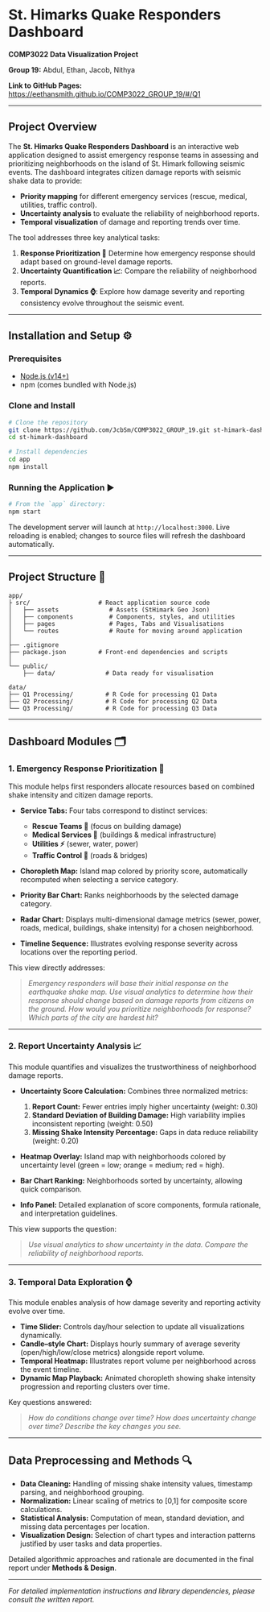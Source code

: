 # St. Himarks Quake Responders Dashboard

**COMP3022 Data Visualization Project**

**Group 19:** Abdul, Ethan, Jacob, Nithya

**Link to GitHub Pages:** https://eethansmith.github.io/COMP3022_GROUP_19/#/Q1

---

## Project Overview

The **St. Himarks Quake Responders Dashboard** is an interactive web application designed to assist emergency response teams in assessing and prioritizing neighborhoods on the island of St. Himark following seismic events. The dashboard integrates citizen damage reports with seismic shake data to provide:

* **Priority mapping** for different emergency services (rescue, medical, utilities, traffic control).
* **Uncertainty analysis** to evaluate the reliability of neighborhood reports.
* **Temporal visualization** of damage and reporting trends over time.

The tool addresses three key analytical tasks:

1. **Response Prioritization 🦺** Determine how emergency response should adapt based on ground-level damage reports.
2. **Uncertainty Quantification 📈**: Compare the reliability of neighborhood reports.
3. **Temporal Dynamics ⌚**: Explore how damage severity and reporting consistency evolve throughout the seismic event.

---

## Installation and Setup ⚙️

### Prerequisites

* [Node.js (v14+)](https://nodejs.org/)
* npm (comes bundled with Node.js)

### Clone and Install

```bash
# Clone the repository
git clone https://github.com/JcbSm/COMP3022_GROUP_19.git st-himark-dashboard
cd st-himark-dashboard

# Install dependencies
cd app
npm install
```

### Running the Application ▶️

```bash
# From the `app` directory:
npm start
```

The development server will launch at `http://localhost:3000`. Live reloading is enabled; changes to source files will refresh the dashboard automatically.

---

## Project Structure 📁

```
app/
├ src/                   # React application source code
│   ├── assets              # Assets (StHimark Geo Json) 
│   ├── components          # Components, styles, and utilities
│   ├── pages               # Pages, Tabs and Visualisations
│   └── routes              # Route for moving around application
│
├── .gitignore          
├── package.json         # Front-end dependencies and scripts  
│
└── public/
    ├── data/              # Data ready for visualisation

data/
├── Q1 Processing/         # R Code for processing Q1 Data
├── Q2 Processing/         # R Code for processing Q2 Data
└── Q3 Processing/         # R Code for processing Q3 Data

```

---

## Dashboard Modules 🗂️

### 1. Emergency Response Prioritization 🛟

This module helps first responders allocate resources based on combined shake intensity and citizen damage reports.

* **Service Tabs:** Four tabs correspond to distinct services:

  * **Rescue Teams 🛟** (focus on building damage)
  * **Medical Services 🚨** (buildings & medical infrastructure)
  * **Utilities ⚡** (sewer, water, power)
  * **Traffic Control 🚗** (roads & bridges)

* **Choropleth Map:** Island map colored by priority score, automatically recomputed when selecting a service category.

* **Priority Bar Chart:** Ranks neighborhoods by the selected damage category.

* **Radar Chart:** Displays multi-dimensional damage metrics (sewer, power, roads, medical, buildings, shake intensity) for a chosen neighborhood.

* **Timeline Sequence:** Illustrates evolving response severity across locations over the reporting period.

This view directly addresses:

> *Emergency responders will base their initial response on the earthquake shake map. Use visual analytics to determine how their response should change based on damage reports from citizens on the ground. How would you prioritize neighborhoods for response? Which parts of the city are hardest hit?*

---

### 2. Report Uncertainty Analysis 📈

This module quantifies and visualizes the trustworthiness of neighborhood damage reports.

* **Uncertainty Score Calculation:** Combines three normalized metrics:

  1. **Report Count:** Fewer entries imply higher uncertainty (weight: 0.30)
  2. **Standard Deviation of Building Damage:** High variability implies inconsistent reporting (weight: 0.50)
  3. **Missing Shake Intensity Percentage:** Gaps in data reduce reliability (weight: 0.20)

* **Heatmap Overlay:** Island map with neighborhoods colored by uncertainty level (green = low; orange = medium; red = high).

* **Bar Chart Ranking:** Neighborhoods sorted by uncertainty, allowing quick comparison.

* **Info Panel:** Detailed explanation of score components, formula rationale, and interpretation guidelines.

This view supports the question:

> *Use visual analytics to show uncertainty in the data. Compare the reliability of neighborhood reports.*

---

### 3. Temporal Data Exploration ⌚

This module enables analysis of how damage severity and reporting activity evolve over time.

* **Time Slider:** Controls day/hour selection to update all visualizations dynamically.
* **Candle–style Chart:** Displays hourly summary of average severity (open/high/low/close metrics) alongside report volume.
* **Temporal Heatmap:** Illustrates report volume per neighborhood across the event timeline.
* **Dynamic Map Playback:** Animated choropleth showing shake intensity progression and reporting clusters over time.

Key questions answered:

> *How do conditions change over time? How does uncertainty change over time? Describe the key changes you see.*

---

## Data Preprocessing and Methods 🔍

* **Data Cleaning:** Handling of missing shake intensity values, timestamp parsing, and neighborhood grouping.
* **Normalization:** Linear scaling of metrics to \[0,1] for composite score calculations.
* **Statistical Analysis:** Computation of mean, standard deviation, and missing data percentages per location.
* **Visualization Design:** Selection of chart types and interaction patterns justified by user tasks and data properties.

Detailed algorithmic approaches and rationale are documented in the final report under **Methods & Design**.

---

*For detailed implementation instructions and library dependencies, please consult the written report.*
